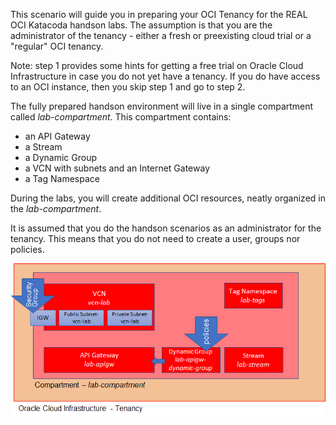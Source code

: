 This scenario will guide you in preparing your OCI Tenancy for the REAL OCI Katacoda handson labs. The assumption is that you are the administrator of the tenancy - either a fresh or preexisting cloud trial or a "regular" OCI tenancy.

Note: step 1 provides some hints for getting a free trial on Oracle Cloud Infrastructure in case you do not yet have a tenancy. If you do have access to an OCI instance, then you skip step 1 and go to step 2. 

The fully prepared handson environment will live in a single compartment called *lab-compartment*. This compartment contains:
* an API Gateway
* a Stream
* a Dynamic Group 
* a VCN with subnets and an Internet Gateway
* a Tag Namespace

During the labs, you will create additional OCI resources, neatly organized in the *lab-compartment*.

It is assumed that you do the handson scenarios as an administrator for the tenancy. This means that you do not need to create a user, groups nor policies.  

![](assets/lab-compartment-layout.png)

